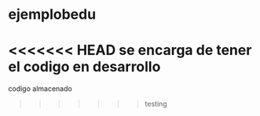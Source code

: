 # ejemplobedu
<<<<<<< HEAD
se encarga de tener el codigo en desarrollo
=======
codigo almacenado 

>>>>>>> testing

